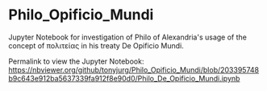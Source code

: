 # Philo_Opificio_Mundi

Jupyter Notebook for investigation of Philo of Alexandria's usage of the concept of πολιτείας in his treaty De Opificio Mundi.

Permalink to view the Jupyter Notebook: https://nbviewer.org/github/tonyjurg/Philo_Opificio_Mundi/blob/203395748b9c643e912ba5637339fa912f8e90d0/Philo_De_Opificio_Mundi.ipynb
